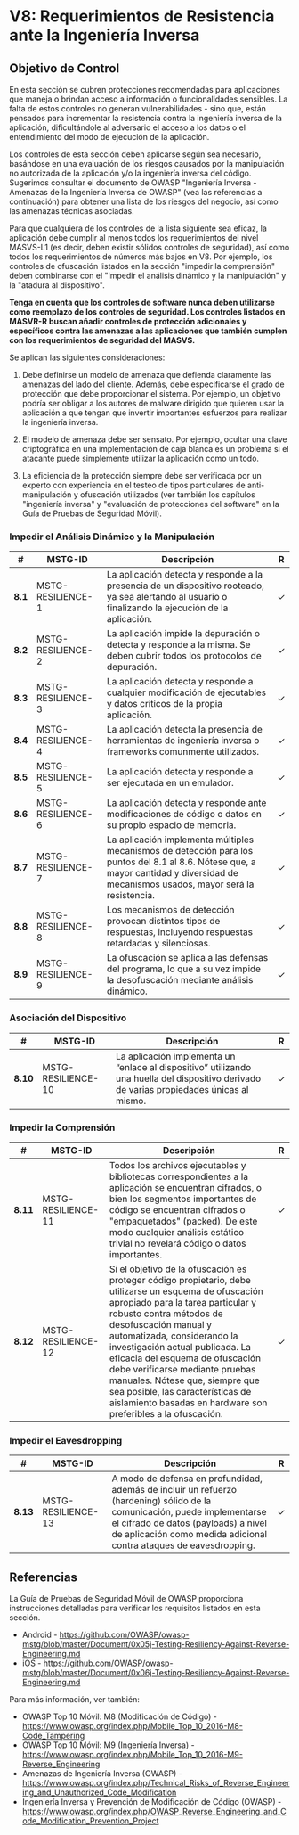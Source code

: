 # V8: Requerimientos de Resistencia ante la Ingeniería Inversa

## Objetivo de Control

En esta sección se cubren protecciones recomendadas para aplicaciones que maneja o brindan acceso a información o funcionalidades sensibles. La falta de estos controles no generan vulnerabilidades - sino que, están pensados para incrementar la resistencia contra la ingeniería inversa de la aplicación, dificultándole al adversario el acceso a los datos o el entendimiento del modo de ejecución de la aplicación.

 Los controles de esta sección deben aplicarse según sea necesario, basándose en una evaluación de los riesgos causados por la manipulación no autorizada de la aplicación y/o la ingeniería inversa del código. Sugerimos consultar el documento de OWASP "Ingeniería Inversa - Amenazas de la Ingeniería Inversa de OWASP" (vea las referencias a continuación) para obtener una lista de los riesgos del negocio, así como las amenazas técnicas asociadas.

Para que cualquiera de los controles de la lista siguiente sea eficaz, la aplicación debe cumplir al menos todos los requerimientos del nivel MASVS-L1 (es decir, deben existir sólidos controles de seguridad), así como todos los requerimientos de números más bajos en V8. Por ejemplo, los controles de ofuscación listados en la sección "impedir la comprensión" deben combinarse con el "impedir el análisis dinámico y la manipulación" y la "atadura al dispositivo".

**Tenga en cuenta que los controles de software nunca deben utilizarse como reemplazo de los controles de seguridad. Los controles listados en MASVR-R buscan añadir controles de protección adicionales y específicos contra las amenazas a las aplicaciones que también cumplen con los requerimientos de seguridad del MASVS.**

Se aplican las siguientes consideraciones:

1. Debe definirse un modelo de amenaza que defienda claramente las amenazas del lado del cliente. Además, debe especificarse el grado de protección que debe proporcionar el sistema. Por ejemplo, un objetivo podría ser obligar a los autores de malware dirigido que quieren usar la aplicación a que tengan que invertir importantes esfuerzos para realizar la ingeniería inversa.

2. El modelo de amenaza debe ser sensato. Por ejemplo, ocultar una clave criptográfica en una implementación de caja blanca es un problema si el atacante puede simplemente utilizar la aplicación como un todo.

3. La eficiencia de la protección siempre debe ser verificada por un experto con experiencia en el testeo de tipos particulares de anti-manipulación y ofuscación utilizados (ver también los capítulos "ingeniería inversa" y "evaluación de protecciones del software" en la Guía de Pruebas de Seguridad Móvil).

### Impedir el Análisis Dinámico y la Manipulación

| # | MSTG-ID | Descripción | R |
| -- | -------- | ---------------------- | - |
| **8.1** | MSTG-RESILIENCE-1 | La aplicación detecta y responde a la presencia de un dispositivo rooteado, ya sea alertando al usuario o finalizando la ejecución de la aplicación. | ✓ |
| **8.2** | MSTG-RESILIENCE-2 | La aplicación impide la depuración o detecta y responde a la misma. Se deben cubrir todos los protocolos de depuración. | ✓ |
| **8.3** | MSTG-RESILIENCE-3 | La aplicación detecta y responde a cualquier modificación de ejecutables y datos críticos de la propia aplicación. | ✓ |
| **8.4** | MSTG-RESILIENCE-4 | La aplicación detecta la presencia de herramientas de ingeniería inversa o frameworks comunmente utilizados. | ✓ |
| **8.5** | MSTG-RESILIENCE-5 | La aplicación detecta y responde a ser ejecutada en un emulador.  | ✓ |
| **8.6** | MSTG-RESILIENCE-6 | La aplicación detecta y responde ante modificaciones de código o datos en su propio espacio de memoria. | ✓ |
| **8.7** | MSTG-RESILIENCE-7 | La aplicación implementa múltiples mecanismos de detección para los puntos del 8.1 al 8.6. Nótese que, a mayor cantidad y diversidad de mecanismos usados, mayor será la resistencia. | ✓ |
| **8.8** | MSTG-RESILIENCE-8 | Los mecanismos de detección provocan distintos tipos de respuestas, incluyendo respuestas retardadas y silenciosas. | ✓ |
| **8.9** | MSTG-RESILIENCE-9 | La ofuscación se aplica a las defensas del programa, lo que a su vez impide la desofuscación mediante análisis dinámico. | ✓ |

### Asociación del Dispositivo

| # | MSTG-ID | Descripción | R |
| -- | -------- | ---------------------- | - |
| **8.10** | MSTG-RESILIENCE-10 | La aplicación implementa un “enlace al dispositivo” utilizando una huella del dispositivo derivado de varias propiedades únicas al mismo. | ✓ |

### Impedir la Comprensión

| # | MSTG-ID | Descripción | R |
| -- | -------- | ---------------------- | - |
| **8.11** | MSTG-RESILIENCE-11 | Todos los archivos ejecutables y bibliotecas correspondientes a la aplicación se encuentran cifrados, o bien los segmentos importantes de código se encuentran cifrados o "empaquetados" (packed). De este modo cualquier análisis estático trivial no revelará código o datos importantes. | ✓ |
| **8.12** | MSTG-RESILIENCE-12 | Si el objetivo de la ofuscación es proteger código propietario, debe utilizarse un esquema de ofuscación apropiado para la tarea particular y robusto contra métodos de desofuscación manual y automatizada, considerando la investigación actual publicada. La eficacia del esquema de ofuscación debe verificarse mediante pruebas manuales. Nótese que, siempre que sea posible, las características de aislamiento basadas en hardware son preferibles a la ofuscación. | ✓ |

### Impedir el Eavesdropping

| # | MSTG-ID | Descripción | R |
| -- | -------- | ---------------------- | - |
| **8.13** | MSTG-RESILIENCE-13 | A modo de defensa en profundidad, además de incluir un refuerzo (hardening) sólido de la comunicación, puede implementarse el cifrado de datos (payloads) a nivel de aplicación como medida adicional contra ataques de eavesdropping. | ✓ |

## Referencias

La Guía de Pruebas de Seguridad Móvil de OWASP proporciona instrucciones detalladas para verificar los requisitos listados en esta sección.

- Android - <https://github.com/OWASP/owasp-mstg/blob/master/Document/0x05j-Testing-Resiliency-Against-Reverse-Engineering.md>
- iOS - <https://github.com/OWASP/owasp-mstg/blob/master/Document/0x06j-Testing-Resiliency-Against-Reverse-Engineering.md>

Para más información, ver también:

- OWASP Top 10 Móvil: M8 (Modificación de Código) - <https://www.owasp.org/index.php/Mobile_Top_10_2016-M8-Code_Tampering>
- OWASP Top 10 Móvil: M9 (Ingeniería Inversa) - <https://www.owasp.org/index.php/Mobile_Top_10_2016-M9-Reverse_Engineering>
- Amenazas de Ingeniería Inversa (OWASP) - <https://www.owasp.org/index.php/Technical_Risks_of_Reverse_Engineering_and_Unauthorized_Code_Modification>
- Ingeniería Inversa y Prevención de Modificación de Código (OWASP) - <https://www.owasp.org/index.php/OWASP_Reverse_Engineering_and_Code_Modification_Prevention_Project>
